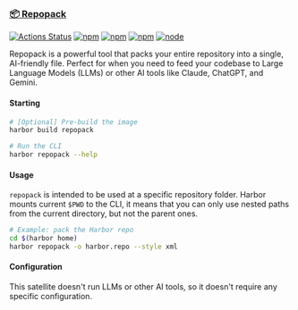 ### [📦 Repopack](https://github.com/yamadashy/repopack)

[![Actions Status](https://github.com/yamadashy/repopack/actions/workflows/test.yml/badge.svg)](https://github.com/yamadashy/repopack/actions?query=workflow%3A"test")
[![npm](https://img.shields.io/npm/v/repopack.svg?maxAge=1000)](https://www.npmjs.com/package/repopack)
[![npm](https://img.shields.io/npm/d18m/repopack)](https://www.npmjs.com/package/repopack)
[![npm](https://img.shields.io/npm/l/repopack.svg?maxAge=1000)](https://github.com/yamadashy/repopack/blob/master/LICENSE.md)
[![node](https://img.shields.io/node/v/repopack.svg?maxAge=1000)](https://www.npmjs.com/package/repopack)

Repopack is a powerful tool that packs your entire repository into a single, AI-friendly file.
Perfect for when you need to feed your codebase to Large Language Models (LLMs) or other AI tools like Claude, ChatGPT, and Gemini.

#### Starting

```bash
# [Optional] Pre-build the image
harbor build repopack

# Run the CLI
harbor repopack --help
```

#### Usage

`repopack` is intended to be used at a specific repository folder. Harbor mounts current `$PWD` to the CLI, it means that you can only use nested paths from the current directory, but not the parent ones.

```bash
# Example: pack the Harbor repo
cd $(harbor home)
harbor repopack -o harbor.repo --style xml
```

#### Configuration

This satellite doesn't run LLMs or other AI tools, so it doesn't require any specific configuration.